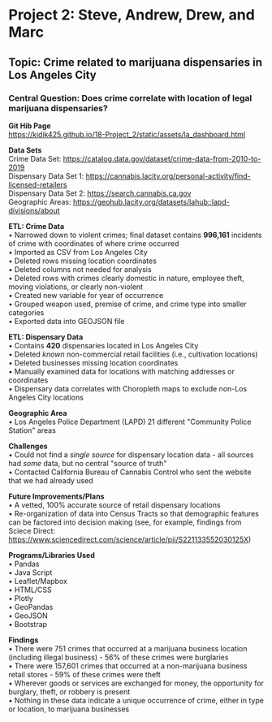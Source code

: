 <h1> Project 2: Steve, Andrew, Drew, and Marc </h1>

<h2> Topic: Crime related to marijuana dispensaries in Los Angeles City  </h2>

<h3> Central Question: Does crime correlate with location of legal marijuana dispensaries? </h3>

**Git Hib Page** <br>
https://kidik425.github.io/18-Project_2/static/assets/la_dashboard.html <br>

**Data Sets** <br>
Crime Data Set: https://catalog.data.gov/dataset/crime-data-from-2010-to-2019 <br>
Dispensary Data Set 1: https://cannabis.lacity.org/personal-activity/find-licensed-retailers <br>
Dispensary Data Set 2: https://search.cannabis.ca.gov <br>
Geographic Areas: https://geohub.lacity.org/datasets/lahub::lapd-divisions/about <br>

**ETL: Crime Data** <br>
• Narrowed down to violent crimes; final dataset contains **996,161** incidents of crime with coordinates of where crime occurred <br>
•	Imported as CSV from Los Angeles City <br>
•	Deleted rows missing location coordinates <br>
•	Deleted columns not needed for analysis <br>
•	Deleted rows with crimes clearly domestic in nature, employee theft, moving violations, or clearly non-violent <br>
•	Created new variable for year of occurrence <br>
•	Grouped weapon used, premise of crime, and crime type into smaller categories <br>
•	Exported data into GEOJSON file <br>

**ETL: Dispensary Data** <br>
•	Contains **420** dispensaries located in Los Angeles City <br>
•	Deleted _known_ non-commercial retail facilities (i.e., cultivation locations) <br>
•	Deleted businesses missing location coordinates <br>
•	Manually examined data for locations with matching addresses or coordinates <br>
•	Dispensary data correlates with Choropleth maps to exclude non-Los Angeles City locations <br>

**Geographic Area** <br>
•	Los Angeles Police Department (LAPD) 21 different "Community Police Station" areas <br>

**Challenges** <br>
•	Could not find a _single source_ for dispensary location data - all sources had _some_ data, but no central "source of truth"  <br>
•	Contacted California Bureau of Cannabis Control who sent the website that we had already used  <br>

**Future Improvements/Plans** <br>
•	A vetted, 100% accurate source of retail dispensary locations <br>
•	Re-organization of data into Census Tracts so that demographic features can be factored into decision making (see, for example, findings from Sciece Direct: https://www.sciencedirect.com/science/article/pii/S221133552030125X)<br>

**Programs/Libraries Used** <br>
•	Pandas <br>
•	Java Script <br>
•	Leaflet/Mapbox <br>
•	HTML/CSS <br>
•	Plotly <br>
•	GeoPandas <br>
•	GeoJSON <br>
•	Bootstrap <br>

**Findings** <br>
•	There were 751 crimes that occurred at a marijuana business location (including illegal business) - 56% of these crimes were burglaries <br>
•	There were 157,601 crimes that occurred at a non-marijuana business retail stores - 59% of these crimes were theft <br>
•	Wherever goods or services are exchanged for money, the opportunity for burglary, theft, or robbery is present <br>
•	Nothing in these data indicate a unique occurrence of crime, either in type or location, to marijuana businesses <br>
